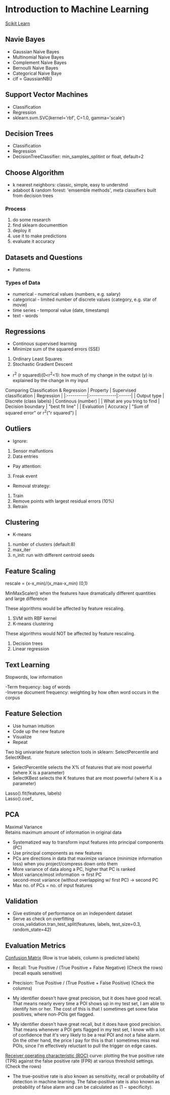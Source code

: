 # Introduction to Machine Learning
[Scikit Learn](https://scikit-learn.org/stable/supervised_learning.html#supervised-learning)
## Navie Bayes
- Gaussian Naive Bayes
- Multinomial Naive Bayes
- Complement Naive Bayes
- Bernoulli Naive Bayes
- Categorical Naive Baye
- clf = GaussianNB()
## Support Vector Machines
- Classification
- Regression
- sklearn.svm.SVC(kernel='rbf', C=1.0, gamma='scale')
## Decision Trees
- Classification
- Regression
- DecisionTreeClassifier: min_samples_splitint or float, default=2
## Choose Algorithm
- k nearest neighbors: classic, simple, easy to understnd
- adaboot & random forest: 'emsemble methods', meta classifiers built from decision trees
### Process
1. do some research
2. find sklearn documenttion
3. deploy it
4. use it to make predictions
5. evaluate it accuracy
## Datasets and Questions
- Patterns
### Types of Data
- numerical - numerical values (numbers, e.g. salary)  
- categorical - limited number of discrete values (category, e.g. star of movie)
- time series - temporal value (date, timestamp)
- text - words
## Regressions
- Continous supervised learning
- Minimize sum of the squared errors (SSE)
1. Ordinary Least Squares
2. Stochastic Gradient Descent  
- r<sup>2</sup> (r squared)(0<r<sup>2</sup><1): how much of my change in the output (y) is explained by the change in my input  

Comparing Classification & Regression
| Property   |      Supervised classification      |  Regression |
|:----------|:-------------|:------|
| Output type |  Discrete (class labels) | Continous (number) |
| What are you tring to find | Decision boundary | "best fit line" |
| Evaluation | Accuracy | "Sum of squared error" or r<sup>2</sup>("r squared") |

## Outliers
- Ignore:
1. Sensor malfuntions
2. Data entries  
- Pay attention:
3. Freak event
- Removal strategy:
1. Train
2. Remove points with largest residual errors (10%)
3. Retrain
## Clustering
- K-means
1. number of clusters (default:8)
2. max_iter
3. n_init: run with different centroid seeds
## Feature Scaling
rescale = (x-x_min)/(x_max-x_min) (0,1)

MinMaxScaler() when the features have dramatically different quantities and large difference

These algorithms would be affected by feature rescaling.
1. SVM with RBF kernel
2. K-means clustering  

These algorithms would NOT be affected by feature rescaling.
1. Decision trees
2. Linear regression

## Text Learning
Stopwords, low information

-Term frequency: bag of words  
-Inverse document frequency: weighting by how often word occurs in the corpus

## Feature Selection
- Use human intuition
- Code up the new feature
- Visualize
- Repeat

Two big univariate feature selection tools in sklearn: SelectPercentile and SelectKBest. 
- SelectPercentile selects the X% of features that are most powerful (where X is a parameter) 
- SelectKBest selects the K features that are most powerful (where K is a parameter)

Lasso().fit(features, labels)  
Lasso().coef_
## PCA
Maximal Variance  
Retains maximum amount of information in original data  

- Systematized way to transform input features into principal components (PC)
- Use principal components as new features
- PCs are directions in data that maximize variance (minimize information loss) when you project/compress down onto them
- More variance of data along a PC, higher that PC is ranked
- Most variance/most information -> first PC  
  second-most variance (without overlapping w/ first PC) -> second PC 
- Max no. of PCs = no. of input features
## Validation
- Give estimate of performance on an independent dataset
- Serve as check on overfitting  
cross_validation.tran_test_split(features, labels, test_size=0.3, random_state=42)
## Evaluation Metrics
[Confusion Matrix](https://en.wikipedia.org/wiki/Confusion_matrix) (Row is true labels, column is predicted labels)  
- Recall: True Positive / (True Positive + False Negative) (Check the rows) (recall equals sensitive)
- Precision: True Positive / (True Positive + False Positive) (Check the columns)

- My identifier doesn't have great precision, but it does have good recall. That means nearly every time a POI shows up in my test set, I am able to identify him or her. The cost of this is that I sometimes get some false positives, where non-POIs get flagged.
- My identifier doesn't have great recall, but it does have good precision. That means whenever a POI gets flagged in my test set, I know with a lot of confidence that it's very likely to be a real POI and not a false alarm. On the other hand, the price I pay for this is that I sometimes miss real POIs, since I'm effectively reluctant to pull the trigger on edge cases.

[Receiver operating characteristic (ROC)](https://en.wikipedia.org/wiki/Receiver_operating_characteristic) curve: plotting the true positive rate (TPR) against the false positive rate (FPR) at various threshold settings. (Check the rows)  
- The true-positive rate is also known as sensitivity, recall or probability of detection in machine learning. The false-positive rate is also known as probability of false alarm and can be calculated as (1 − specificity). 
